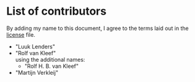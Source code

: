 # List of contributors

By adding my name to this document, I agree to the terms laid out in the
[license](LICENSE.md) file.

* "Luuk Lenders"
* "Rolf van Kleef"<br/>
  using the additional names:
  * "Rolf H. B. van Kleef"
* "Martijn Verkleij"
